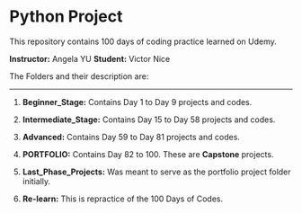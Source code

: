# Python Project

This repository contains 100 days of coding practice learned on Udemy.

**Instructor:** Angela YU
**Student:** Victor Nice

The Folders and their description are:

----------------

1. **Beginner_Stage:** Contains Day 1 to Day 9 projects and codes.

2. **Intermediate_Stage:** Contains Day 15 to Day 58 projects and codes.

3. **Advanced:** Contains Day 59 to Day 81 projects and codes.

4. **PORTFOLIO:** Contains Day 82 to 100. These are **Capstone** projects.

5. **Last_Phase_Projects:** Was meant to serve as the portfolio project folder initially.

6. **Re-learn:** This is repractice of the 100 Days of Codes.